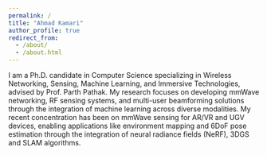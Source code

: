 ```yaml
---
permalink: /
title: "Ahmad Kamari"
author_profile: true
redirect_from: 
  - /about/
  - /about.html
---
```


I am a Ph.D. candidate in Computer Science specializing in Wireless Networking, Sensing, Machine Learning, and Immersive Technologies, advised by Prof. Parth Pathak. My research focuses on developing mmWave networking, RF sensing systems, and multi-user beamforming solutions through the integration of machine learning across diverse modalities. My recent concentration has been on mmWave sensing for AR/VR and UGV devices, enabling applications like environment mapping and 6DoF pose estimation through the integration of neural radiance fields (NeRF), 3DGS and SLAM algorithms.



